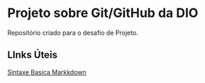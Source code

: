 # Projeto sobre Git/GitHub da DIO
Repositório criado para o desafio de Projeto.
## LInks Úteis
[Sintaxe Basica Markkdown](https://www.markdownguide.org/basic-syntax/)
